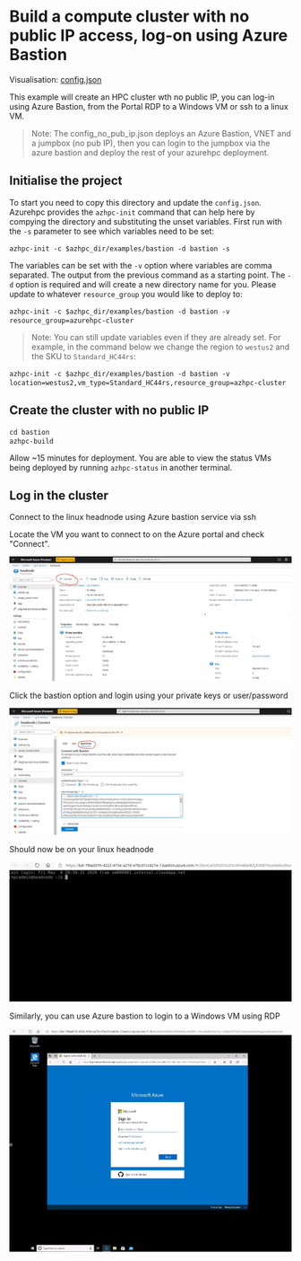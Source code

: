 # Build a compute cluster with no public IP access, log-on using Azure Bastion

Visualisation: [config.json](https://azurehpc.azureedge.net/o=https://raw.githubusercontent.com/Azure/azurehpc/master/examples/bastion/config.json)

This example will create an HPC cluster wth no public IP, you can log-in using Azure Bastion, from the Portal RDP to a Windows VM or ssh to a linux VM.
>Note: The config_no_pub_ip.json deploys an Azure Bastion, VNET and a jumpbox (no pub IP), then you can login to the jumpbox via the azure bastion and deploy the rest of your azurehpc deployment.

## Initialise the project

To start you need to copy this directory and update the `config.json`.  Azurehpc provides the `azhpc-init` command that can help here by compying the directory and substituting the unset variables.  First run with the `-s` parameter to see which variables need to be set:

```
azhpc-init -c $azhpc_dir/examples/bastion -d bastion -s
```

The variables can be set with the `-v` option where variables are comma separated.  The output from the previous command as a starting point.  The `-d` option is required and will create a new directory name for you.  Please update to whatever `resource_group` you would like to deploy to:

```
azhpc-init -c $azhpc_dir/examples/bastion -d bastion -v resource_group=azurehpc-cluster
```

> Note:  You can still update variables even if they are already set.  For example, in the command below we change the region to `westus2` and the SKU to `Standard_HC44rs`:

```
azhpc-init -c $azhpc_dir/examples/bastion -d bastion -v location=westus2,vm_type=Standard_HC44rs,resource_group=azhpc-cluster
```

## Create the cluster with no public IP

```
cd bastion
azhpc-build
```

Allow ~15 minutes for deployment.  You are able to view the status VMs being deployed by running `azhpc-status` in another terminal.

## Log in the cluster

Connect to the linux headnode using Azure bastion service via ssh

Locate the VM you want to connect to on the Azure portal and check "Connect".

![Alt text](/examples/bastion/images/bastion_connect.JPG?raw=true "Azure Bastion connect")

Click the bastion option and login using your private keys or user/password

![Alt text2](/examples/bastion/images/bastion_ssh.JPG?raw=true "Azure Bastion ssh")

Should now be on your linux headnode

![Alt text3](/examples/bastion/images/bastion_ssh_login.JPG?raw=true "Azure Bastion ssh login")


Similarly, you can use Azure bastion to login to a Windows VM using RDP

![Alt text4](/examples/bastion/images/bastion_rdp_windows.JPG?raw=true "Azure Bastion rdp windows")


